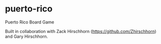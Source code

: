 # puerto-rico
Puerto Rico Board Game

Built in collaboration with Zack Hirschhorn (https://github.com/Zhirschhorn) and Gary Hirschhorn.
